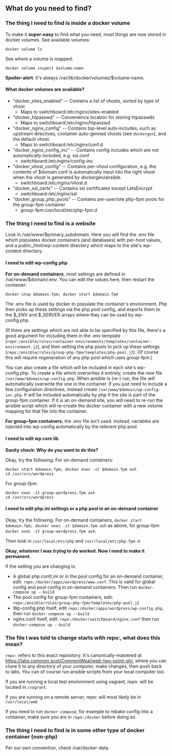 ## What do you need to find?

### The thing I need to find is inside a docker volume

To make it **super-easy** to find what you need, most things are now stored in docker volumes. See available volumes:

    docker volume ls

See where a volume is mapped:

    docker volume inspect $volume-name

**Spoiler-alert**: It's always /var/lib/docker/volumes/$volume-name.

#### What docker volumes are available?

  - "docker_sites_enabled" -- Contains a list of vhosts, sorted by type of vhost
      + Maps to switchboard:/etc/nginx/sites-enabled
  - "docker_htpasswd" -- Convenience location for storing htpasswds
      + Maps to switchboard:/etc/nginx/htpasswd
  - "docker_nginx_config" -- Contains top-level auto-includes, such as upstream directives, container auto-genned vhosts (see `dockergen`), and the default vhost.
      + Maps to switchboard:/etc/nginx/conf.d
  - "docker_nginx_config_inc" -- Contains config includes which are not automatically included, e.g. ssl.conf
      + switchboard:/etc/nginx/config-inc
  - "docker_vhost_config" -- Contains per-vhost configuration, e.g. the contents of $domain.conf is automatically input into the right vhost when the vhost is generated by dockergen/ansible.
      + switchboard:/etc/nginx/vhost.d
  - "docker_ssl_certs" -- Contains ssl certificates except LetsEncrypt
      + switchboard:/etc/nginx/ssl
  - "docker_group_php_pools" -- Contains per-user/site php-fpm pools for the group-fpm container
      + group-fpm:/usr/local/etc/php-fpm.d

### The thing I need to find is a website

Look in /var/www/$primary_subdomain. Here you will find the .env file which populates docker containers (and databases) with per-host values, and a public_html/wp-content directory which maps to the site's wp-content directory.

#### I need to edit wp-config.php

**For on-demand containers**, most settings are defined in /var/www/$domain/.env. You can edit the values here, then restart the container:

    docker stop $domain.fpm; docker start $domain.fpm

The .env file is used by docker to populate the container's environment. Php then picks up these settings via the php pool config, and exports them to the $_ENV and $_SERVER arrays where they can be used by wp-config.php.

(If there are settings which are not able to be specified by this file, there's a good argument for including them in the .env template (`repo:/ansible/roles/container-environments/templates/container-environment.j2`), and then setting the php pools to pick up these settings (`repo:/ansible/roles/group-php-fpm/templates/php-pool.j2`). Of course this will require regeneration of any php pool which uses group-fpm.)

You can also create a file which will be included in each site's wp-config.php. To create a file which overwrites it entirely, create the new file `/var/www/$domain/wp-config.php`. When ansible is (re-) run, the file will automatically overwrite the one in the container. If you just need to include a few configuration directives, instead create `/var/www/$domain/wp-config-inc.php`. It will be included automatically by php if the site is part of the group-fpm container. If it is an on-demand site,  you will need to re-run the ansible script which will re-create the docker container with a new volume mapping for that file into the container.

**For group-fpm containers**, the .env file isn't used. Instead, variables are injected into wp-config automatically by the relevent php pool.

#### I need to edit wp core lib

**Sanity check: Why do you want to do this?**

Okay, try the following. For on-demand containers:

    docker start $domain.fpm; docker exec -it $domain.fpm ash
    cd /usr/src/wordpress

For group-fpm:

    docker exec -it group-wordpress.fpm ash
    cd /usr/src/wordpress

#### I need to edit php.ini settings or a php pool in an on-demand container

Okay, try the following. For on-demand containers, `docker start $domain.fpm; docker exec -it $domain.fpm ash` as above, for group-fpm `docker exec -it group-wordpress.fpm ash`.

Then look in `/usr/local/etc/php` and `/usr/local/etc/php-fpm.d`.

**Okay, whatever I was trying to do worked. Now I need to make it permanent.**

If the setting you are changing is:

* A global php.conf/.ini or in the pool config for an on-demand container, edit: `repo:/docker/apps/wordpress/www.conf`. This is valid for global config and pool config in on-demand containers. Then run `docker-compose up --build`
* The pool config for group-fpm containers, edit: `repo:/ansible/roles/group-php-fpm/templates/php-pool.j2`
* Wp-config.php itself, edit `repo:/docker/apps/wordpress/wp-config.php`, then run `docker-compose up --build`
* nginx.conf itself, edit: `repo:/docker/switchboard/nginx.conf` then run `docker-compose up --build`

### The file I was told to change starts with repo:, what does this mean?

`repo:` refers to this exact repository. It's canonically-mastered at https://labs.common.scot/CommonWeal/web-two-point-oh/, where you can clone it to any directory of your computer, make changes, then push back to labs. You can of course run ansible scripts from your local computer too.

If you are running a local test environment using vagrant, repo: will be located in `/vagrant`.

If you are running on a remote server, repo: will most likely be in `/usr/local/web`

If you need to run `docker-compose`, for example to rebake config into a container, make sure you are in `repo:/docker` before doing so.

### The thing I need to find is in some other type of docker container (non-php)

Per our own convention, check /var/docker-data.